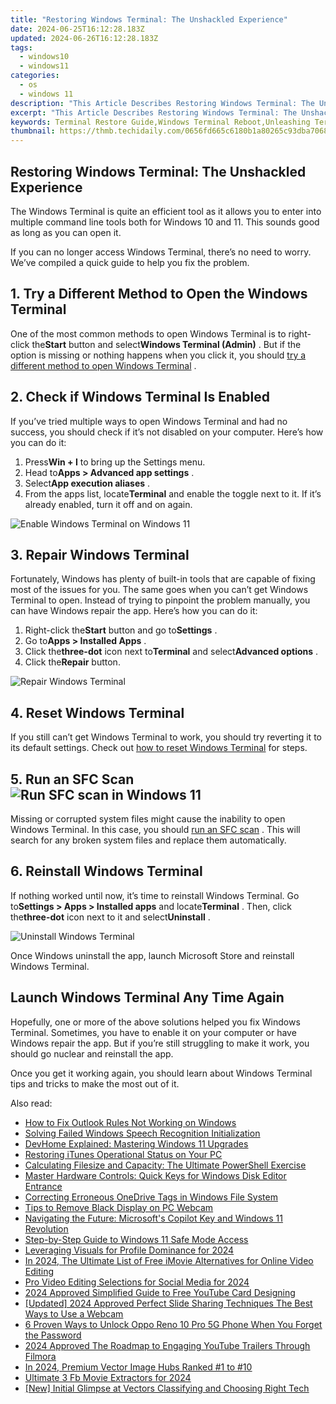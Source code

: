```yaml
---
title: "Restoring Windows Terminal: The Unshackled Experience"
date: 2024-06-25T16:12:28.183Z
updated: 2024-06-26T16:12:28.183Z
tags:
  - windows10
  - windows11
categories:
  - os
  - windows 11
description: "This Article Describes Restoring Windows Terminal: The Unshackled Experience"
excerpt: "This Article Describes Restoring Windows Terminal: The Unshackled Experience"
keywords: Terminal Restore Guide,Windows Terminal Reboot,Unleashing Terminal UI,Enhanced Terminal Interface,Optimize Windows Terminal,Clean Windows Command Prompt,Streamlined Terminal Access
thumbnail: https://thmb.techidaily.com/0656fd665c6180b1a80265c93dba7068c3a0cbd851c23bc5b8909b9f9daa190b.jpg
---
```


## Restoring Windows Terminal: The Unshackled Experience

 The Windows Terminal is quite an efficient tool as it allows you to enter into multiple command line tools both for Windows 10 and 11\. This sounds good as long as you can open it.

 If you can no longer access Windows Terminal, there’s no need to worry. We’ve compiled a quick guide to help you fix the problem.

## 1\. Try a Different Method to Open the Windows Terminal

 One of the most common methods to open Windows Terminal is to right-click the**Start** button and select**Windows Terminal (Admin)** . But if the option is missing or nothing happens when you click it, you should [try a different method to open Windows Terminal](https://www.makeuseof.com/windows-11-open-windows-terminal/) .

## 2\. Check if Windows Terminal Is Enabled

 If you’ve tried multiple ways to open Windows Terminal and had no success, you should check if it’s not disabled on your computer. Here’s how you can do it:

1. Press**Win + I** to bring up the Settings menu.
2. Head to**Apps > Advanced app settings** .
3. Select**App execution aliases** .
4. From the apps list, locate**Terminal** and enable the toggle next to it. If it’s already enabled, turn it off and on again.

![Enable Windows Terminal on Windows 11](https://static1.makeuseofimages.com/wordpress/wp-content/uploads/2023/03/enable_terminal-1.jpg)

## 3\. Repair Windows Terminal

 Fortunately, Windows has plenty of built-in tools that are capable of fixing most of the issues for you. The same goes when you can’t get Windows Terminal to open. Instead of trying to pinpoint the problem manually, you can have Windows repair the app. Here’s how you can do it:

1. Right-click the**Start** button and go to**Settings** .
2. Go to**Apps > Installed Apps** .
3. Click the**three-dot** icon next to**Terminal** and select**Advanced options** .
4. Click the**Repair** button.

![Repair Windows Terminal](https://static1.makeuseofimages.com/wordpress/wp-content/uploads/2023/03/repair-terminal-1.jpg)

## 4\. Reset Windows Terminal

 If you still can’t get Windows Terminal to work, you should try reverting it to its default settings. Check out [how to reset Windows Terminal](https://www.makeuseof.com/windows-11-reset-terminal-settings/#:~:text=To%20reset%20Windows%20Terminal%20Settings%20back%20to%20their%20defaults%2C%20follow,cmd%22%20in%20the%20Run%20dialog.&text=Now%20press%20the%20Enter%20key%20to%20delete%20the%20settings.) for steps.

## 5\. Run an SFC Scan ![Run SFC scan in Windows 11](https://static1.makeuseofimages.com/wordpress/wp-content/uploads/2023/03/sfc-scan-1-1.jpg)

 Missing or corrupted system files might cause the inability to open Windows Terminal. In this case, you should [run an SFC scan](https://www.makeuseof.com/system-file-checker-sfc-windows/) . This will search for any broken system files and replace them automatically.

## 6\. Reinstall Windows Terminal

 If nothing worked until now, it’s time to reinstall Windows Terminal. Go to**Settings > Apps > Installed apps** and locate**Terminal** . Then, click the**three-dot** icon next to it and select**Uninstall** .

![Uninstall Windows Terminal](https://static1.makeuseofimages.com/wordpress/wp-content/uploads/2023/03/uninstall-terminal-1.jpg)

 Once Windows uninstall the app, launch Microsoft Store and reinstall Windows Terminal.

## Launch Windows Terminal Any Time Again

 Hopefully, one or more of the above solutions helped you fix Windows Terminal. Sometimes, you have to enable it on your computer or have Windows repair the app. But if you’re still struggling to make it work, you should go nuclear and reinstall the app.

 Once you get it working again, you should learn about Windows Terminal tips and tricks to make the most out of it.


<ins class="adsbygoogle"
     style="display:block"
     data-ad-format="autorelaxed"
     data-ad-client="ca-pub-7571918770474297"
     data-ad-slot="1223367746"></ins>



<ins class="adsbygoogle"
     style="display:block"
     data-ad-client="ca-pub-7571918770474297"
     data-ad-slot="8358498916"
     data-ad-format="auto"
     data-full-width-responsive="true"></ins>

<span class="atpl-alsoreadstyle">Also read:</span>
<div><ul>
<li><a href="https://win11-tips.techidaily.com/how-to-fix-outlook-rules-not-working-on-windows/"><u>How to Fix Outlook Rules Not Working on Windows</u></a></li>
<li><a href="https://win11-tips.techidaily.com/solving-failed-windows-speech-recognition-initialization/"><u>Solving Failed Windows Speech Recognition Initialization</u></a></li>
<li><a href="https://win11-tips.techidaily.com/devhome-explained-mastering-windows-11-upgrades/"><u>DevHome Explained: Mastering Windows 11 Upgrades</u></a></li>
<li><a href="https://win11-tips.techidaily.com/restoring-itunes-operational-status-on-your-pc/"><u>Restoring iTunes Operational Status on Your PC</u></a></li>
<li><a href="https://win11-tips.techidaily.com/calculating-filesize-and-capacity-the-ultimate-powershell-exercise/"><u>Calculating Filesize and Capacity: The Ultimate PowerShell Exercise</u></a></li>
<li><a href="https://win11-tips.techidaily.com/master-hardware-controls-quick-keys-for-windows-disk-editor-entrance/"><u>Master Hardware Controls: Quick Keys for Windows Disk Editor Entrance</u></a></li>
<li><a href="https://win11-tips.techidaily.com/correcting-erroneous-onedrive-tags-in-windows-file-system/"><u>Correcting Erroneous OneDrive Tags in Windows File System</u></a></li>
<li><a href="https://win11-tips.techidaily.com/tips-to-remove-black-display-on-pc-webcam/"><u>Tips to Remove Black Display on PC Webcam</u></a></li>
<li><a href="https://win11-tips.techidaily.com/navigating-the-future-microsofts-copilot-key-and-windows-11-revolution/"><u>Navigating the Future: Microsoft's Copilot Key and Windows 11 Revolution</u></a></li>
<li><a href="https://win11-tips.techidaily.com/step-by-step-guide-to-windows-11-safe-mode-access/"><u>Step-by-Step Guide to Windows 11 Safe Mode Access</u></a></li>
<li><a href="https://facebook-video-files.techidaily.com/leveraging-visuals-for-profile-dominance-for-2024/"><u>Leveraging Visuals for Profile Dominance for 2024</u></a></li>
<li><a href="https://smart-video-creator.techidaily.com/in-2024-the-ultimate-list-of-free-imovie-alternatives-for-online-video-editing/"><u>In 2024, The Ultimate List of Free iMovie Alternatives for Online Video Editing</u></a></li>
<li><a href="https://facebook-video-footage.techidaily.com/pro-video-editing-selections-for-social-media-for-2024/"><u>Pro Video Editing Selections for Social Media for 2024</u></a></li>
<li><a href="https://youtube-stream.techidaily.com/2024-approved-simplified-guide-to-free-youtube-card-designing/"><u>2024 Approved  Simplified Guide to Free YouTube Card Designing</u></a></li>
<li><a href="https://screen-capture.techidaily.com/updated-2024-approved-perfect-slide-sharing-techniques-the-best-ways-to-use-a-webcam/"><u>[Updated] 2024 Approved  Perfect Slide Sharing Techniques  The Best Ways to Use a Webcam</u></a></li>
<li><a href="https://easy-unlock-android.techidaily.com/6-proven-ways-to-unlock-oppo-reno-10-pro-5g-phone-when-you-forget-the-password-by-drfone-android/"><u>6 Proven Ways to Unlock Oppo Reno 10 Pro 5G Phone When You Forget the Password</u></a></li>
<li><a href="https://youtube-help.techidaily.com/2024-approved-the-roadmap-to-engaging-youtube-trailers-through-filmora/"><u>2024 Approved  The Roadmap to Engaging YouTube Trailers Through Filmora</u></a></li>
<li><a href="https://extra-approaches.techidaily.com/in-2024-premium-vector-image-hubs-ranked-1-to-10/"><u>In 2024, Premium Vector Image Hubs Ranked #1 to #10</u></a></li>
<li><a href="https://facebook-video-content.techidaily.com/ultimate-3-fb-movie-extractors-for-2024/"><u>Ultimate 3 Fb Movie Extractors for 2024</u></a></li>
<li><a href="https://some-techniques.techidaily.com/new-initial-glimpse-at-vectors-classifying-and-choosing-right-tech/"><u>[New] Initial Glimpse at Vectors  Classifying and Choosing Right Tech</u></a></li>
</ul></div>
